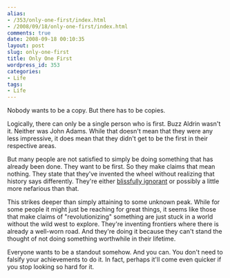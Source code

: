```yaml
---
alias:
- /353/only-one-first/index.html
- /2008/09/18/only-one-first/index.html
comments: true
date: 2008-09-18 00:10:35
layout: post
slug: only-one-first
title: Only One First
wordpress_id: 353
categories:
- Life
tags:
- Life
---
```


Nobody wants to be a copy.  But there has to be copies.

Logically, there can only be a single person who is first.  Buzz Aldrin wasn't it.  Neither was John Adams.  While that doesn't mean that they were any less impressive, it does mean that they didn't get to be the first in their respective areas.

But many people are not satisfied to simply be doing something that has already been done.  They want to be first.  So they make claims that mean nothing.  They state that they've invented the wheel without realizing that history says differently.  They're either [blissfully ignorant](http://www.goingthewongway.com/2008/08/06/ignorance-bliss/) or possibly a little more nefarious than that.

This strikes deeper than simply attaining to some unknown peak.  While for some people it might just be reaching for great things, it seems like those that make claims of "revolutionizing" something are just stuck in a world without the wild west to explore.  They're inventing frontiers where there is already a well-worn road.  And they're doing it because they can't stand the thought of not doing something worthwhile in their lifetime.

Everyone wants to be a standout somehow.  And you can.  You don't need to falsify your achievements to do it.  In fact, perhaps it'll come even quicker if you stop looking so hard for it.
